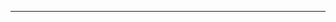 <!--
CO_OP_TRANSLATOR_METADATA:
{
  "original_hash": "b12098603dc3061d3cdac77ecce93658",
  "translation_date": "2025-08-28T19:42:10+00:00",
  "source_file": "03-CoreGenerativeAITechniques/README.md",
  "language_code": "de"
}
-->


---

